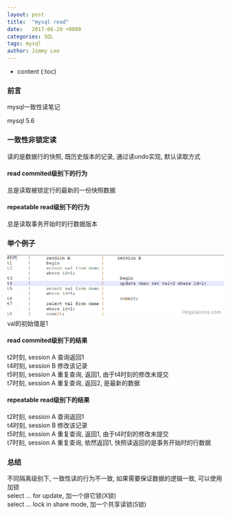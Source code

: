 ```yaml
---
layout: post
title:  "mysql read"
date:   2017-06-29 +0800
categories: SQL
tags: mysql
author: Jimmy Lee
---
```


* content
{:toc}

### 前言
mysql一致性读笔记
  
mysql 5.6  

### 一致性非锁定读  
读的是数据行的快照, 既历史版本的记录, 通过读undo实现, 默认读取方式  

#### read commited级别下的行为  
总是读取被锁定行的最新的一份快照数据    

#### repeatable read级别下的行为  
总是读取事务开始时的行数据版本  

### 举个例子
![](/images/mysql-read-example.jpg) 	  
val的初始值是1  


#### read commited级别下的结果
t2时刻, session A 查询返回1  
t4时刻, session B 修改该记录  
t5时刻, session A 重复查询, 返回1, 由于t4时刻的修改未提交  
t7时刻, session A 重复查询, 返回2, 是最新的数据  

#### repeatable read级别下的结果  
t2时刻, session A 查询返回1  
t4时刻, session B 修改该记录  
t5时刻, session A 重复查询, 返回1, 由于t4时刻的修改未提交  
t7时刻, session A 重复查询, 依然返回1, 快照读返回的是事务开始时的行数据  


### 总结  
不同隔离级别下, 一致性读的行为不一致, 如果需要保证数据的逻辑一致, 可以使用加锁  
select ... for update, 加一个排它锁(X锁)  
select ... lock in share mode, 加一个共享读锁(S锁)  
 

